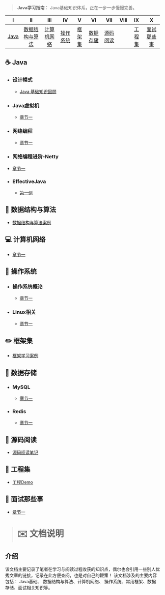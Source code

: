 
> **Java学习指南：** Java基础知识体系，正在一步一步慢慢完善。

| Ⅰ  | Ⅱ | Ⅲ | Ⅳ | Ⅴ | Ⅵ | Ⅶ | Ⅷ | Ⅸ | Ⅹ |
| :--------: | :----------: | :-----------: | :---------: | :---------: | :---------:| :---------: | :-------: | :-------:| :----:|
| [Java](#coffee-Java)  |  [数据结构与算法](#open_file_folder-数据结构与算法)|[计算机网络](#computer-计算机网络与数据通信) | [操作系统](#iphone-操作系统)| [框架集](#pencil2-主流框架)|  [数据存储](#floppy_disk-数据存储)|[源码阅读](#punch-架构)| |[工程集](#punch-工程Demo)| [面试那些事](#musical_note-面试那些事)| [说明](#envelope-该文档一些说明)|

## :coffee: Java
-   ### 设计模式
    - [Java 基础知识回顾](https://github.com/Snailclimb/Java-Guide/blob/master/Java相关/Java基础知识.md)
     
-   ### Java虚拟机
    - [章节一](xxx.md)
    
-  ### 网络编程
   - [章节一](xxx.md)
  

-  ### 网络编程进阶-Netty
  - [章节一](xxx.md)

-  ### EffectiveJava
   - [第一例](xxx.md)


## :open_file_folder: 数据结构与算法
   
-  [数据结构与算法案例](https://github.com/gentryhuang/algorithm-learning)
 
   
## :computer: 计算机网络

   - [章节一](xxx.md)
  
## :iphone: 操作系统

- ### 操作系统概论
  - [章节一](xxx.md)
- ### Linux相关
  - [章节一](xxx.md)  

## :pencil2: 框架集
  - [框架学习案例](https://github.com/gentryhuang/frame-learning)
  
## :floppy_disk: 数据存储

- ### MySQL
  - [章节一](xxx.md)
- ### Redis
  - [章节一](xxx.md)
 
## :punch: 源码阅读
- [源码阅读笔记](https://github.com/gentryhuang/resource-reading)

## :punch: 工程集
- [工程Demo](https://github.com/gentryhuang/case-coding)

## :musical_note: 面试那些事

- [章节一](xxx.md)


> # :envelope: 文档说明

## 介绍
该文档主要记录了笔者在学习与阅读过程收获的知识点，偶尔也会引用一些别人优秀文章的链接，记录在此方便查阅，也是对自己的鞭策！ 该文档涉及的主要内容包括： Java基础、 数据结构与算法、计算机网络、 操作系统、常用框架、数据存储、面试相关知识等。
